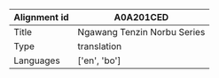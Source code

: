|Alignment id | A0A201CED
| --- | --- 
|Title | Ngawang Tenzin Norbu Series 
|Type | translation
|Languages | ['en', 'bo']